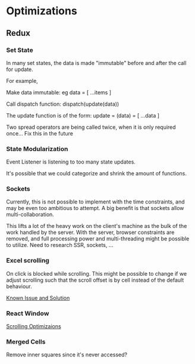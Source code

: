 # Optimizations

## Redux

### Set State

In many set states, the data is made "immutable" before and after the call for update.

For example,

Make data immutable: eg data = [ ...items ]

Call dispatch function: dispatch(update(data))

The update function is of the form: update = (data) = [ ...data ]

Two spread operators are being called twice, when it is only required once... Fix this in the future

### State Modularization

Event Listener is listening to too many state updates.

It's possible that we could categorize and shrink the amount of functions.

### Sockets

Currently, this is not possible to implement with the time constraints, and may be even too ambitious to attempt. A big benefit is that sockets allow multi-collaboration.

This lifts a lot of the heavy work on the client's machine as the bulk of the work handled by the server. With the server, browser constraints are removed, and full processing power and multi-threading might be possible to utilize. Need to research SSR, sockets, ...

### Excel scrolling

On click is blocked while scrolling. This might be possible to change if we adjust scrolling such that the scroll offset is by cell instead of the default behaviour.

[Known Issue and Solution](https://github.com/bvaughn/react-window/issues/128#issuecomment-460166682)

### React Window

[Scrolling Optimizaions](https://github.com/bvaughn/react-window/issues/43)

### Merged Cells

Remove inner squares since it's never accessed?
